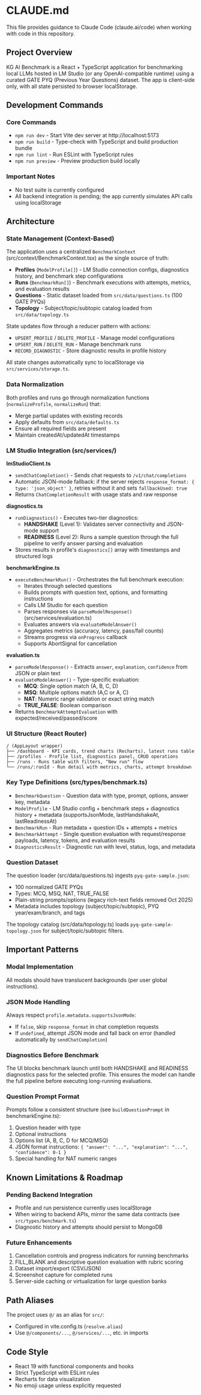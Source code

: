 # CLAUDE.md

This file provides guidance to Claude Code (claude.ai/code) when working with code in this repository.

## Project Overview

KG AI Benchmark is a React + TypeScript application for benchmarking local LLMs hosted in LM Studio (or any OpenAI-compatible runtime) using a curated GATE PYQ (Previous Year Questions) dataset. The app is client-side only, with all state persisted to browser localStorage.

## Development Commands

### Core Commands
- `npm run dev` - Start Vite dev server at http://localhost:5173
- `npm run build` - Type-check with TypeScript and build production bundle
- `npm run lint` - Run ESLint with TypeScript rules
- `npm run preview` - Preview production build locally

### Important Notes
- No test suite is currently configured
- All backend integration is pending; the app currently simulates API calls using localStorage

## Architecture

### State Management (Context-Based)

The application uses a centralized `BenchmarkContext` (src/context/BenchmarkContext.tsx) as the single source of truth:

- **Profiles** (`ModelProfile[]`) - LM Studio connection configs, diagnostics history, and benchmark step configurations
- **Runs** (`BenchmarkRun[]`) - Benchmark executions with attempts, metrics, and evaluation results
- **Questions** - Static dataset loaded from `src/data/questions.ts` (100 GATE PYQs)
- **Topology** - Subject/topic/subtopic catalog loaded from `src/data/topology.ts`

State updates flow through a reducer pattern with actions:
- `UPSERT_PROFILE` / `DELETE_PROFILE` - Manage model configurations
- `UPSERT_RUN` / `DELETE_RUN` - Manage benchmark runs
- `RECORD_DIAGNOSTIC` - Store diagnostic results in profile history

All state changes automatically sync to localStorage via `src/services/storage.ts`.

### Data Normalization

Both profiles and runs go through normalization functions (`normalizeProfile`, `normalizeRun`) that:
- Merge partial updates with existing records
- Apply defaults from `src/data/defaults.ts`
- Ensure all required fields are present
- Maintain createdAt/updatedAt timestamps

### LM Studio Integration (src/services/)

**lmStudioClient.ts**
- `sendChatCompletion()` - Sends chat requests to `/v1/chat/completions`
- Automatic JSON-mode fallback: if the server rejects `response_format: { type: 'json_object' }`, retries without it and sets `fallbackUsed: true`
- Returns `ChatCompletionResult` with usage stats and raw response

**diagnostics.ts**
- `runDiagnostics()` - Executes two-tier diagnostics:
  - **HANDSHAKE** (Level 1): Validates server connectivity and JSON-mode support
  - **READINESS** (Level 2): Runs a sample question through the full pipeline to verify answer parsing and evaluation
- Stores results in profile's `diagnostics[]` array with timestamps and structured logs

**benchmarkEngine.ts**
- `executeBenchmarkRun()` - Orchestrates the full benchmark execution:
  - Iterates through selected questions
  - Builds prompts with question text, options, and formatting instructions
  - Calls LM Studio for each question
  - Parses responses via `parseModelResponse()` (src/services/evaluation.ts)
  - Evaluates answers via `evaluateModelAnswer()`
  - Aggregates metrics (accuracy, latency, pass/fail counts)
  - Streams progress via `onProgress` callback
  - Supports AbortSignal for cancellation

**evaluation.ts**
- `parseModelResponse()` - Extracts `answer`, `explanation`, `confidence` from JSON or plain text
- `evaluateModelAnswer()` - Type-specific evaluation:
  - **MCQ**: Single option match (A, B, C, D)
  - **MSQ**: Multiple options match (A,C or A, C)
  - **NAT**: Numeric range validation or exact string match
  - **TRUE_FALSE**: Boolean comparison
- Returns `BenchmarkAttemptEvaluation` with expected/received/passed/score

### UI Structure (React Router)

```
/ (AppLayout wrapper)
├── /dashboard - KPI cards, trend charts (Recharts), latest runs table
├── /profiles - Profile list, diagnostics panel, CRUD operations
├── /runs - Runs table with filters, "New run" flow
└── /runs/:runId - Run detail with metrics, charts, attempt breakdown
```

### Key Type Definitions (src/types/benchmark.ts)

- `BenchmarkQuestion` - Question data with type, prompt, options, answer key, metadata
- `ModelProfile` - LM Studio config + benchmark steps + diagnostics history + metadata (supportsJsonMode, lastHandshakeAt, lastReadinessAt)
- `BenchmarkRun` - Run metadata + question IDs + attempts + metrics
- `BenchmarkAttempt` - Single question evaluation with request/response payloads, latency, tokens, and evaluation results
- `DiagnosticsResult` - Diagnostic run with level, status, logs, and metadata

### Question Dataset

The question loader (src/data/questions.ts) ingests `pyq-gate-sample.json`:
- 100 normalized GATE PYQs
- Types: MCQ, MSQ, NAT, TRUE_FALSE
- Plain-string prompts/options (legacy rich-text fields removed Oct 2025)
- Metadata includes topology (subject/topic/subtopic), PYQ year/exam/branch, and tags

The topology catalog (src/data/topology.ts) loads `pyq-gate-sample-topology.json` for subject/topic/subtopic filters.

## Important Patterns

### Modal Implementation
All modals should have translucent backgrounds (per user global instructions).

### JSON Mode Handling
Always respect `profile.metadata.supportsJsonMode`:
- If `false`, skip `response_format` in chat completion requests
- If `undefined`, attempt JSON mode and fall back on error (handled automatically by `sendChatCompletion`)

### Diagnostics Before Benchmark
The UI blocks benchmark launch until both HANDSHAKE and READINESS diagnostics pass for the selected profile. This ensures the model can handle the full pipeline before executing long-running evaluations.

### Question Prompt Format
Prompts follow a consistent structure (see `buildQuestionPrompt` in benchmarkEngine.ts):
1. Question header with type
2. Optional instructions
3. Options list (A, B, C, D for MCQ/MSQ)
4. JSON format instructions: `{ "answer": "...", "explanation": "...", "confidence": 0-1 }`
5. Special handling for NAT numeric ranges

## Known Limitations & Roadmap

### Pending Backend Integration
- Profile and run persistence currently uses localStorage
- When wiring to backend APIs, mirror the same data contracts (see `src/types/benchmark.ts`)
- Diagnostic history and attempts should persist to MongoDB

### Future Enhancements
1. Cancellation controls and progress indicators for running benchmarks
2. FILL_BLANK and descriptive question evaluation with rubric scoring
3. Dataset import/export (CSV/JSON)
4. Screenshot capture for completed runs
5. Server-side caching or virtualization for large question banks

## Path Aliases

The project uses `@/` as an alias for `src/`:
- Configured in vite.config.ts (`resolve.alias`)
- Use `@/components/...`, `@/services/...`, etc. in imports

## Code Style

- React 19 with functional components and hooks
- Strict TypeScript with ESLint rules
- Recharts for data visualization
- No emoji usage unless explicitly requested
